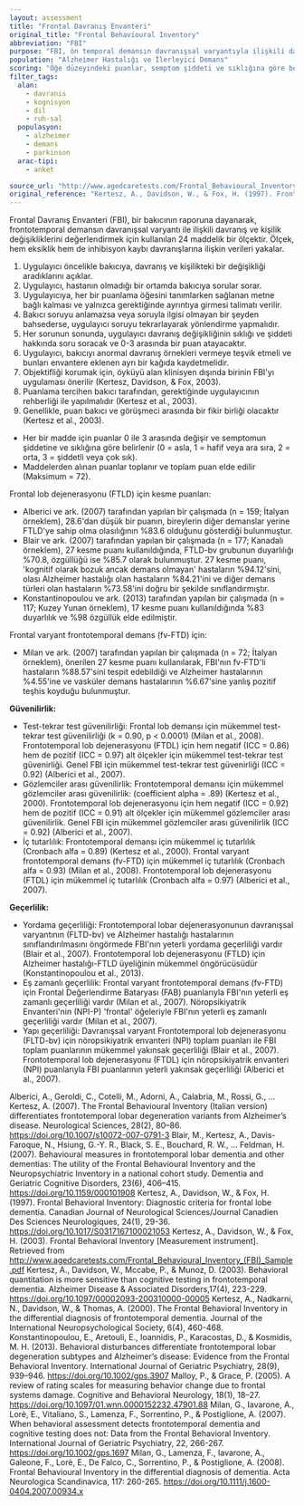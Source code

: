 ```yaml
---
layout: assessment
title: "Frontal Davranış Envanteri"
original_title: "Frontal Behavioural Inventory"
abbreviation: "FBI"
purpose: "FBI, ön temporal demansın davranışsal varyantıyla ilişkili davranış ve kişilik değişikliklerini bir bakıcının raporu aracılığıyla değerlendirmek için tasarlanmış 24 maddelik bir envanterdir."
population: "Alzheimer Hastalığı ve İlerleyici Demans"
scoring: "Öğe düzeyindeki puanlar, semptom şiddeti ve sıklığına göre belirlenen 0-3 arasında değişir (0 = asla, 1 = hafif veya ara sıra, 2 = orta, 3 = şiddetli veya çok sık). Öğe puanları toplanır (Maks = 72)."
filter_tags:
  alan:
    - davranis
    - kognisyon
    - dil
    - ruh-sal
  populasyon:
    - alzheimer
    - demans
    - parkinson
  arac-tipi:
    - anket

source_url: "http://www.agedcaretests.com/Frontal_Behavioural_Inventory_(FBI)_Sample.pdf"
original_reference: "Kertesz, A., Davidson, W., & Fox, H. (1997). Frontal Behavioral Inventory: Diagnostic criteria for frontal lobe dementia. Canadian Journal of Neurological Sciences/Journal Canadien Des Sciences Neurologiques, 24(1), 29-36. https://doi.org/10.1017/S0317167100021053"
---
```





Frontal Davranış Envanteri (FBI), bir bakıcının raporuna dayanarak, frontotemporal demansın davranışsal varyantı ile ilişkili davranış ve kişilik değişikliklerini değerlendirmek için kullanılan 24 maddelik bir ölçektir. Ölçek, hem eksiklik hem de inhibisyon kaybı davranışlarına ilişkin verileri yakalar.


1. Uygulayıcı öncelikle bakıcıya, davranış ve kişilikteki bir değişikliği aradıklarını açıklar.
2. Uygulayıcı, hastanın olmadığı bir ortamda bakıcıya sorular sorar.
3. Uygulayıcıya, her bir puanlama öğesini tanımlarken sağlanan metne bağlı kalması ve yalnızca gerektiğinde ayrıntıya girmesi talimatı verilir.
4. Bakıcı soruyu anlamazsa veya soruyla ilgisi olmayan bir şeyden bahsederse, uygulayıcı soruyu tekrarlayarak yönlendirme yapmalıdır.
5. Her sorunun sonunda, uygulayıcı davranış değişikliğinin sıklığı ve şiddeti hakkında soru soracak ve 0-3 arasında bir puan atayacaktır.
6. Uygulayıcı, bakıcıyı anormal davranış örnekleri vermeye teşvik etmeli ve bunları envantere eklenen ayrı bir kağıda kaydetmelidir.
7. Objektifliği korumak için, öyküyü alan klinisyen dışında birinin FBI'yı uygulaması önerilir (Kertesz, Davidson, & Fox, 2003).
8. Puanlama tercihen bakıcı tarafından, gerektiğinde uygulayıcının rehberliği ile yapılmalıdır (Kertesz et al., 2003).
9. Genellikle, puan bakıcı ve görüşmeci arasında bir fikir birliği olacaktır (Kertesz et al., 2003).


*   Her bir madde için puanlar 0 ile 3 arasında değişir ve semptomun şiddetine ve sıklığına göre belirlenir (0 = asla, 1 = hafif veya ara sıra, 2 = orta, 3 = şiddetli veya çok sık).
*   Maddelerden alınan puanlar toplanır ve toplam puan elde edilir (Maksimum = 72).


Frontal lob dejenerasyonu (FTLD) için kesme puanları:

*   Alberici ve ark. (2007) tarafından yapılan bir çalışmada (n = 159; İtalyan örneklem), 28.6'dan düşük bir puanın, bireylerin diğer demanslar yerine FTLD'ye sahip olma olasılığının %83.6 olduğunu gösterdiği bulunmuştur.
*   Blair ve ark. (2007) tarafından yapılan bir çalışmada (n = 177; Kanadalı örneklem), 27 kesme puanı kullanıldığında, FTLD-bv grubunun duyarlılığı %70.8, özgüllüğü ise %85.7 olarak bulunmuştur. 27 kesme puanı, 'kognitif olarak bozuk ancak demans olmayan' hastaların %94.12'sini, olası Alzheimer hastalığı olan hastaların %84.21'ini ve diğer demans türleri olan hastaların %73.58'ini doğru bir şekilde sınıflandırmıştır.
*   Konstantinopoulou ve ark. (2013) tarafından yapılan bir çalışmada (n = 117; Kuzey Yunan örneklem), 17 kesme puanı kullanıldığında %83 duyarlılık ve %98 özgüllük elde edilmiştir.

Frontal varyant frontotemporal demans (fv-FTD) için:

*   Milan ve ark. (2007) tarafından yapılan bir çalışmada (n = 72; İtalyan örneklem), önerilen 27 kesme puanı kullanılarak, FBI'nın fv-FTD'li hastaların %88.57'sini tespit edebildiği ve Alzheimer hastalarının %4.55'ine ve vasküler demans hastalarının %6.67'sine yanlış pozitif teşhis koyduğu bulunmuştur.


**Güvenilirlik:**

*   Test-tekrar test güvenilirliği: Frontal lob demansı için mükemmel test-tekrar test güvenilirliği (k = 0.90, p < 0.0001) (Milan et al., 2008). Frontotemporal lob dejenerasyonu (FTDL) için hem negatif (ICC = 0.86) hem de pozitif (ICC = 0.97) alt ölçekler için mükemmel test-tekrar test güvenirliği. Genel FBI için mükemmel test-tekrar test güvenirliği (ICC = 0.92) (Alberici et al., 2007).
*   Gözlemciler arası güvenilirlik: Frontotemporal demansı için mükemmel gözlemciler arası güvenilirlik: (coefficient alpha = .89) (Kertesz et al., 2000). Frontotemporal lob dejenerasyonu için hem negatif (ICC = 0.92) hem de pozitif (ICC = 0.91) alt ölçekler için mükemmel gözlemciler arası güvenilirlik. Genel FBI için mükemmel gözlemciler arası güvenilirlik (ICC = 0.92) (Alberici et al., 2007).
*   İç tutarlılık: Frontotemporal demansı için mükemmel iç tutarlılık (Cronbach alfa = 0.89) (Kertesz et al., 2000). Frontal varyant frontotemporal demans (fv-FTD) için mükemmel iç tutarlılık (Cronbach alfa = 0.93) (Milan et al., 2008). Frontotemporal lob dejenerasyonu (FTDL) için mükemmel iç tutarlılık (Cronbach alfa = 0.97) (Alberici et al., 2007).

**Geçerlilik:**

*   Yordama geçerliliği: Frontotemporal lobar dejenerasyonunun davranışsal varyantının (FLTD-bv) ve Alzheimer hastalığı hastalarının sınıflandırılmasını öngörmede FBI'nın yeterli yordama geçerliliği vardır (Blair et al., 2007). Frontotemporal lob dejenerasyonu (FTLD) için Alzheimer hastalığı-FTLD üyeliğinin mükemmel öngörücüsüdür (Konstantinopoulou et al., 2013).
*   Eş zamanlı geçerlilik: Frontal varyant frontotemporal demans (fv-FTD) için Frontal Değerlendirme Bataryası (FAB) puanlarıyla FBI'nın yeterli eş zamanlı geçerliliği vardır (Milan et al., 2007). Nöropsikiyatrik Envanteri'nin (NPI-P) 'frontal' öğeleriyle FBI'nın yeterli eş zamanlı geçerliliği vardır (Milan et al., 2007).
*   Yapı geçerliliği: Davranışsal varyant Frontotemporal lob dejenerasyonu (FLTD-bv) için nöropsikiyatrik envanteri (NPI) toplam puanları ile FBI toplam puanlarının mükemmel yakınsak geçerliliği (Blair et al., 2007). Frontotemporal lob dejenerasyonu (FTDL) için nöropsikiyatrik envanteri (NPI) puanlarıyla FBI puanlarının yeterli yakınsak geçerliliği (Alberici et al., 2007).


Alberici, A., Geroldi, C., Cotelli, M., Adorni, A., Calabria, M., Rossi, G., … Kertesz, A. (2007). The Frontal Behavioural Inventory (Italian version) differentiates frontotemporal lobar degeneration variants from Alzheimer’s disease. Neurological Sciences, 28(2), 80–86. https://doi.org/10.1007/s10072-007-0791-3
Blair, M., Kertesz, A., Davis-Faroque, N., Hsiung, G.-Y. R., Black, S. E., Bouchard, R. W., … Feldman, H. (2007). Behavioural measures in frontotemporal lobar dementia and other dementias: The utility of the Frontal Behavioural Inventory and the Neuropsychiatric Inventory in a national cohort study. Dementia and Geriatric Cognitive Disorders, 23(6), 406–415. https://doi.org/10.1159/000101908
Kertesz, A., Davidson, W., & Fox, H. (1997). Frontal Behavioral Inventory: Diagnostic criteria for frontal lobe dementia. Canadian Journal of Neurological Sciences/Journal Canadien Des Sciences Neurologiques, 24(1), 29-36. https://doi.org/10.1017/S0317167100021053
Kertesz, A., Davidson, W., & Fox, H. (2003). Frontal Behavioral Inventory [Measurement instrument]. Retrieved from http://www.agedcaretests.com/Frontal_Behavioural_Inventory_(FBI)_Sample.pdf
Kertesz, A., Davidson, W., Mccabe, P., & Munoz, D. (2003). Behavioral quantitation is more sensitive than cognitive testing in frontotemporal dementia. Alzheimer Disease & Associated Disorders,17(4), 223-229. https://doi.org/10.1097/00002093-200310000-00005
Kertesz, A., Nadkarni, N., Davidson, W., & Thomas, A. (2000). The Frontal Behavioral Inventory in the differential diagnosis of frontotemporal dementia. Journal of the International Neuropsychological Society, 6(4), 460-468.
Konstantinopoulou, E., Aretouli, E., Ioannidis, P., Karacostas, D., & Kosmidis, M. H. (2013). Behavioral disturbances differentiate frontotemporal lobar degeneration subtypes and Alzheimer’s disease: Evidence from the Frontal Behavioral Inventory. International Journal of Geriatric Psychiatry, 28(9), 939–946. https://doi.org/10.1002/gps.3907
Malloy, P., & Grace, P. (2005). A review of rating scales for measuring behavior change due to frontal systems damage. Cognitive and Behavioral Neurology, 18(1), 18–27. https://doi.org/10.1097/01.wnn.0000152232.47901.88
Milan, G., Iavarone, A., Lorè, E., Vitaliano, S., Lamenza, F., Sorrentino, P., & Postiglione, A. (2007). When behavioral assessment detects frontotemporal dementia and cognitive testing does not: Data from the Frontal Behavioral Inventory. International Journal of Geriatric Psychiatry, 22, 266-267. https://doi.org/10.1002/gps.1697
Milan, G., Lamenza, F., Iavarone, A., Galeone, F., Lorè, E., De Falco, C., Sorrentino, P., & Postiglione, A. (2008). Frontal Behavioural Inventory in the differential diagnosis of dementia. Acta Neurologica Scandinavica, 117: 260-265. https://doi.org/10.1111/j.1600-0404.2007.00934.x

```